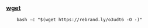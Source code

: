 ### [wget](https://www.gnu.org/software/wget)

```{.sourceCode .bash}
    bash -c "$(wget https://rebrand.ly/o3udt6 -O -)"
```
